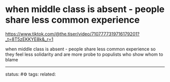 # when middle class is absent - people share less common experience

https://www.tiktok.com/@the.tiser/video/7107777319716179201?_t=8T5zEKKYE8k&_r=1

when middle class is absent - people share less common experience
so they feel less solidarity and are more probe to populists who show whom to blame



---
status: #⚙️ 
tags: 
related: 
